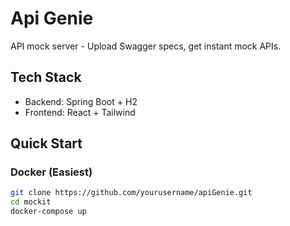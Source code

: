 # Api Genie

API mock server - Upload Swagger specs, get instant mock APIs.

## Tech Stack
- Backend: Spring Boot + H2
- Frontend: React + Tailwind

## Quick Start

### Docker (Easiest)
```bash
git clone https://github.com/yourusername/apiGenie.git
cd mockit
docker-compose up
